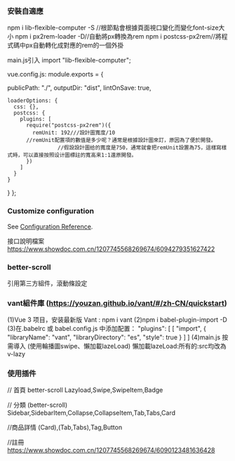### 安裝自適應
npm i lib-flexible-computer -S //根節點會根據頁面視口變化而變化font-size大小
npm i px2rem-loader -D//自動將px轉換為rem
npm i postcss-px2rem//將程式碼中px自動轉化成對應的rem的一個外掛

main.js引入 
import "lib-flexible-computer";

vue.config.js:
module.exports = {
   
   
  publicPath: "./",
  outputDir: "dist",
  lintOnSave: true,
  
    loaderOptions: {
      css: {},
      postcss: {
        plugins: [
          require("postcss-px2rem")({
            remUnit: 192///設計圖寬度/10
          //remUnit配置項的數值是多少呢？通常是根據設計圖來訂，原因為了便於開發。
					//假設設計圖给的寬度是750，通常就會把remUnit設置為75，這樣寫樣式時，可以直接按照设计圖標註的寬高来1:1還原開發。
          })
        ]
      }
    }
  }
};

### Customize configuration
See [Configuration Reference](https://cli.vuejs.org/config/).

接口說明檔案
https://www.showdoc.com.cn/1207745568269674/6094279351627422

### better-scroll

引用第三方組件，滾動條設定

### vant組件庫 (https://youzan.github.io/vant/#/zh-CN/quickstart)
(1)Vue 3 项目，安装最新版 Vant :  npm i vant
(2)npm i babel-plugin-import -D
(3)在.babelrc 或 babel.config.js 中添加配置：
"plugins": [
    [
      "import",
      {
        "libraryName": "vant",
        "libraryDirectory": "es",
        "style": true
      }
    ]
  ]
(4)main.js 按需導入 (使用輪播圖swipe、懶加載lazeLoad)
懶加載lazeLoad:所有的:src均改為v-lazy

### 使用插件
// 首頁
better-scroll
Lazyload,Swipe,SwipeItem,Badge

// 分類
(better-scroll)
Sidebar,SidebarItem,Collapse,CollapseItem,Tab,Tabs,Card

//商品詳情
(Card),(Tab,Tabs),Tag,Button 

//註冊  https://www.showdoc.com.cn/1207745568269674/6090123481636428
